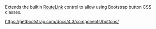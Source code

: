 Extends the builtin [RouteLink](/docs/controls/builtin/RouteLink/{branch}) control to allow using Bootstrap button CSS classes.

<https://getbootstrap.com/docs/4.3/components/buttons/>